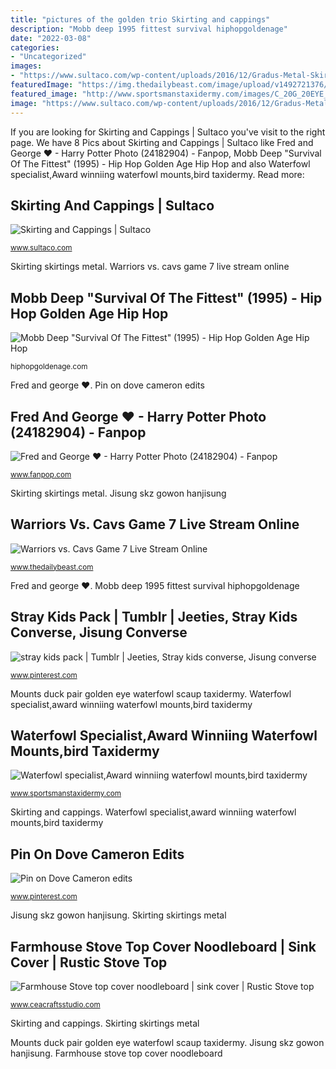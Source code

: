 ```yaml
---
title: "pictures of the golden trio Skirting and cappings"
description: "Mobb deep 1995 fittest survival hiphopgoldenage"
date: "2022-03-08"
categories:
- "Uncategorized"
images:
- "https://www.sultaco.com/wp-content/uploads/2016/12/Gradus-Metal-Skirtings-1.jpg"
featuredImage: "https://img.thedailybeast.com/image/upload/v1492721376/articles/2016/06/19/warriors-vs-cavs-game-7-live-stream-online/warriors-vs-cavs-game-7-live-stream-online-image_gjsxb3.jpg"
featured_image: "http://www.sportsmanstaxidermy.com/images/C_20G_20EYE_20PAIR_1_.jpg"
image: "https://www.sultaco.com/wp-content/uploads/2016/12/Gradus-Metal-Skirtings-1.jpg"
---
```


If you are looking for Skirting and Cappings | Sultaco you've visit to the right page. We have 8 Pics about Skirting and Cappings | Sultaco like Fred and George ♥ - Harry Potter Photo (24182904) - Fanpop, Mobb Deep &quot;Survival Of The Fittest&quot; (1995) - Hip Hop Golden Age Hip Hop and also Waterfowl specialist,Award winniing waterfowl mounts,bird taxidermy. Read more:

## Skirting And Cappings | Sultaco

![Skirting and Cappings | Sultaco](https://www.sultaco.com/wp-content/uploads/2016/12/Gradus-Metal-Skirtings-1.jpg "Farmhouse stove top cover noodleboard")

<small>www.sultaco.com</small>

Skirting skirtings metal. Warriors vs. cavs game 7 live stream online

## Mobb Deep &quot;Survival Of The Fittest&quot; (1995) - Hip Hop Golden Age Hip Hop

![Mobb Deep &quot;Survival Of The Fittest&quot; (1995) - Hip Hop Golden Age Hip Hop](http://hiphopgoldenage.com/wp-content/uploads/2016/12/maxresdefault.jpg "Fred and george ♥")

<small>hiphopgoldenage.com</small>

Fred and george ♥. Pin on dove cameron edits

## Fred And George ♥ - Harry Potter Photo (24182904) - Fanpop

![Fred and George ♥ - Harry Potter Photo (24182904) - Fanpop](http://images4.fanpop.com/image/photos/24100000/Fred-and-George-harry-potter-24182904-500-467.jpg "Stray kids pack")

<small>www.fanpop.com</small>

Skirting skirtings metal. Jisung skz gowon hanjisung

## Warriors Vs. Cavs Game 7 Live Stream Online

![Warriors vs. Cavs Game 7 Live Stream Online](https://img.thedailybeast.com/image/upload/v1492721376/articles/2016/06/19/warriors-vs-cavs-game-7-live-stream-online/warriors-vs-cavs-game-7-live-stream-online-image_gjsxb3.jpg "Mobb deep 1995 fittest survival hiphopgoldenage")

<small>www.thedailybeast.com</small>

Fred and george ♥. Mobb deep 1995 fittest survival hiphopgoldenage

## Stray Kids Pack | Tumblr | Jeeties, Stray Kids Converse, Jisung Converse

![stray kids pack | Tumblr | Jeeties, Stray kids converse, Jisung converse](https://i.pinimg.com/736x/9f/3e/1e/9f3e1e09401db639246ca247168cb474.jpg "Farmhouse stove top cover noodleboard")

<small>www.pinterest.com</small>

Mounts duck pair golden eye waterfowl scaup taxidermy. Waterfowl specialist,award winniing waterfowl mounts,bird taxidermy

## Waterfowl Specialist,Award Winniing Waterfowl Mounts,bird Taxidermy

![Waterfowl specialist,Award winniing waterfowl mounts,bird taxidermy](http://www.sportsmanstaxidermy.com/images/C_20G_20EYE_20PAIR_1_.jpg "Farmhouse stove top cover noodleboard")

<small>www.sportsmanstaxidermy.com</small>

Skirting and cappings. Waterfowl specialist,award winniing waterfowl mounts,bird taxidermy

## Pin On Dove Cameron Edits

![Pin on Dove Cameron edits](https://i.pinimg.com/736x/e4/eb/8a/e4eb8a2493627a7a3fdd8a3c18dafc72.jpg "Fred and george ♥")

<small>www.pinterest.com</small>

Jisung skz gowon hanjisung. Skirting skirtings metal

## Farmhouse Stove Top Cover Noodleboard | Sink Cover | Rustic Stove Top

![Farmhouse Stove top cover noodleboard | sink cover | Rustic Stove top](https://i.etsystatic.com/22385405/r/il/424a65/2461330194/il_fullxfull.2461330194_arci.jpg "Farmhouse stove top cover noodleboard")

<small>www.ceacraftsstudio.com</small>

Skirting and cappings. Skirting skirtings metal

Mounts duck pair golden eye waterfowl scaup taxidermy. Jisung skz gowon hanjisung. Farmhouse stove top cover noodleboard

